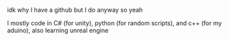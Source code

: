 idk why I have a github but I do anyway so yeah

I mostly code in C# (for unity), python (for random scripts), and c++ (for my aduino), also learning unreal engine
